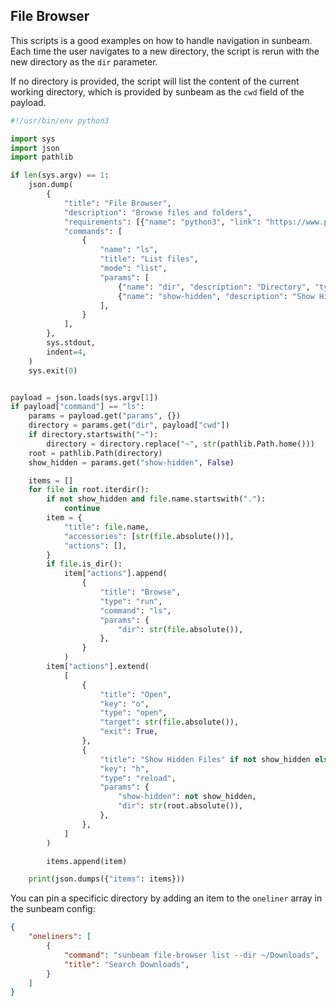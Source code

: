 ## File Browser

This scripts is a good examples on how to handle navigation in sunbeam. Each time the user navigates to a new directory, the script is rerun with the new directory as the `dir` parameter.

If no directory is provided, the script will list the content of the current working directory, which is provided by sunbeam as the `cwd` field of the payload.

```python
#!/usr/bin/env python3

import sys
import json
import pathlib

if len(sys.argv) == 1:
    json.dump(
        {
            "title": "File Browser",
            "description": "Browse files and folders",
            "requirements": [{"name": "python3", "link": "https://www.python.org/"}],
            "commands": [
                {
                    "name": "ls",
                    "title": "List files",
                    "mode": "list",
                    "params": [
                        {"name": "dir", "description": "Directory", "type": "string"},
                        {"name": "show-hidden", "description": "Show Hidden Files", "type": "boolean"},
                    ],
                }
            ],
        },
        sys.stdout,
        indent=4,
    )
    sys.exit(0)


payload = json.loads(sys.argv[1])
if payload["command"] == "ls":
    params = payload.get("params", {})
    directory = params.get("dir", payload["cwd"])
    if directory.startswith("~"):
        directory = directory.replace("~", str(pathlib.Path.home()))
    root = pathlib.Path(directory)
    show_hidden = params.get("show-hidden", False)

    items = []
    for file in root.iterdir():
        if not show_hidden and file.name.startswith("."):
            continue
        item = {
            "title": file.name,
            "accessories": [str(file.absolute())],
            "actions": [],
        }
        if file.is_dir():
            item["actions"].append(
                {
                    "title": "Browse",
                    "type": "run",
                    "command": "ls",
                    "params": {
                        "dir": str(file.absolute()),
                    },
                }
            )
        item["actions"].extend(
            [
                {
                    "title": "Open",
                    "key": "o",
                    "type": "open",
                    "target": str(file.absolute()),
                    "exit": True,
                },
                {
                    "title": "Show Hidden Files" if not show_hidden else "Hide Hidden Files",
                    "key": "h",
                    "type": "reload",
                    "params": {
                        "show-hidden": not show_hidden,
                        "dir": str(root.absolute()),
                    },
                },
            ]
        )

        items.append(item)

    print(json.dumps({"items": items}))
```

You can pin a specificic directory by adding an item to the `oneliner` array in the sunbeam config:

```json
{
    "oneliners": [
        {
            "command": "sunbeam file-browser list --dir ~/Downloads",
            "title": "Search Downloads",
        }
    ]
}
```
